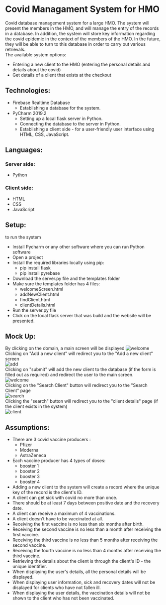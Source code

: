 #  Covid Managament System for HMO
Covid database management system for a large HMO. The system will present the members in the HMO, and will manage the entry of the records in a database. In addition, the system will store key information regarding the covid epidemic in the context of the members of the HMO. In the future, they will be able to turn to this database in order to carry out various retrievals. <br/>
The available system options:
* Entering a new client to the HMO (entering the personal details and details about the covid)
* Get details of a client that exists at the checkout

## Technologies:
* Firebase Realtime Database
  * Establishing a database for the system.
* PyCharm 2019.2
  * Setting up a local flask server in Python.
  * Connecting the database to the server in Python.
  * Establishing a client side - for a user-friendly user interface using HTML, CSS, JavaScript.
 
## Languages:
### Server side:
* Python
### Client side:
* HTML
* CSS
* JavaScript

## Setup:
to run the system <br />
* Install Pycharm or any other software where you can run Python software
* Open a project
* Install the required libraries locally using pip:
  * pip install flask
  * pip install pyrebase
* Download the server.py file and the templates folder
* Make sure the templates folder has 4 files:
  * welcomeScreen.html
  * addNewClient.html
  * findClient.html
  * clientDetails.html
* Run the server.py file
* Click on the local flask server that was build and the website will be presented. <br />
## Mock Up:
By clicking on the domain, a main screen will be displayed
![welcome](https://github.com/hodaypi/HMOCovidMgmtSyst/assets/62617707/3d0b3cc1-8063-4904-a2df-7f79d8512aff) 
<br />
Clicking on "Add a new client" will redirect you to the "Add a new client" screen <br />
![add](https://github.com/hodaypi/HMOCovidMgmtSyst/assets/62617707/8a70de84-39b0-443f-969f-5b61fe9c4226)
<br />
Clicking on "submit" will add the new client to the database (if the form is filled out as required) and redirect the user to the main screen.<br />
![welcome](https://github.com/hodaypi/HMOCovidMgmtSyst/assets/62617707/a4db18dd-eeae-48aa-9214-e0b8bfc31e91)
<br />
Clicking on the "Search Client" button will redirect you to the "Search Client" page <br />
![search](https://github.com/hodaypi/HMOCovidMgmtSyst/assets/62617707/4a2ca766-6e0d-4c2d-95f5-6b6e56933d26) 
<br />
Clicking the "search" button will redirect you to the "client details" page (if the client exists in the system)
<br />
![client](https://github.com/hodaypi/HMOCovidMgmtSyst/assets/62617707/4794a65f-9e50-42f4-96bf-5896a0679ed1)





## Assumptions:
* There are 3 covid vaccine producers :
  * Pfizer
  * Moderna
  * AstraZeneca
* Each vaccine producer has 4 types of doses:
  * booster 1
  * booster 2
  * booster 3
  * booster 4
 * Adding a new client to the system will create a record where the unique key of the record is the client's ID.
 * A client can get sick with covid no more than once.
 * There should be at least 7 days between positive date and the recovery date.
 * A client can receive a maximum of 4 vaccinations.
 * A client doesn't have to be vaccinated at all.
 * Receiving the first vaccine is no less than six months after birth.
 * Receiving the second vaccine is no less than a month after receiving the first vaccine.
 * Receiving the third vaccine is no less than 5 months after receiving the second vaccine.
 * Receiving the fourth vaccine is no less than 4 months after receiving the third vaccine.
 * Retrieving the details about the client is through the client's ID - the unique identifier.
 * When displaying the user's details, all the personal details will be displayed.
 * When displaying user information, sick and recovery dates will not be displayed for clients who have not fallen ill.
 * When displaying the user details, the vaccination details will not be shown to the client who has not been vaccinated.


